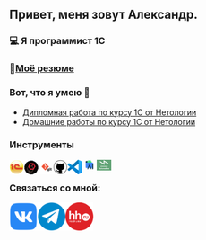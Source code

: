 ## Привет, меня зовут Александр. 

### 💻 Я программист 1С
### 📄[Моё резюме](https://docs.google.com/document/d/1u3gx6Z96P8QIBj3xm_XNvQzT_UcnQVUL/edit?usp=sharing&ouid=105470476192297885288&rtpof=true&sd=true)
###  Вот, что я умею 💁

- [Дипломная работа по курсу 1С от Нетологии](https://github.com/AlexShablow/fonecmid-diplom.git)
- [Домашние работы по курсу 1С от Нетологии](https://github.com/AlexShablow/HomeWorksNetology)
###  Инструменты
<img align="left" alt="1C" width="26px" src="src/img/1c.png" />
<img align="left" alt="1CEDT" width="26px" src="src/img/1cedt.png" />
<img align="left" alt="Git" width="26px" src="src/img/git.png"/>
<img align="left" alt="GitHub" width="26px" src="src/img/github.png"/>
<img align="left" alt="Visual Studio Code" width="26px" src="https://raw.githubusercontent.com/github/explore/80688e429a7d4ef2fca1e82350fe8e3517d3494d/topics/visual-studio-code/visual-studio-code.png" />
<img align="left" alt="Androidstudio" width="26px" src="./src/img/androidstudio.png" />
<img align="left" alt="Vanessa Automation" width="26px" src="./src/img/VA.png" />

<br/>



### Связаться со мной:
[<img align="left" alt="VK" width="50px" src="./src/img/vk.png" />](https://vk.com/sashashablov)
[<img align="left" alt="Telegram" width="50px" src="./src/img/telegram.png" />](https://t.me/MrShablow)
[<img align="left" alt="hh" width="50px" src="./src/img/hh.png" />](https://vologda.hh.ru/resume/65a77215ff0d4a98720039ed1f4855426c704b)
